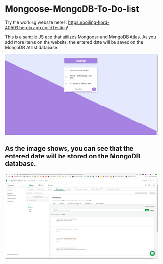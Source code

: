 # Mongoose-MongoDB-To-Do-list
Try the working website here! : https://boiling-fjord-40503.herokuapp.com/Testing!

This is a sample JS app that utilizes Mongoose and MongoDB Atlas. 
As you add more items on the website, the entered date will be saved on the
MongoDB Atlast database. 

![alt web](https://github.com/taroserigano/Mongoose-MongoDB-ToDolist/blob/master/pics/homepage.jpg)

## As the image shows, you can see that the entered date will be stored on the MongoDB database.

![alt db](https://github.com/taroserigano/Mongoose-MongoDB-ToDolist/blob/master/pics/mongo.jpg)





